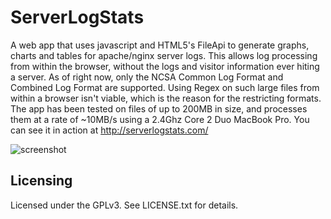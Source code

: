 ServerLogStats
==============

A web app that uses javascript and HTML5's FileApi to generate graphs, charts and tables for apache/nginx server logs. This allows log processing from within the browser, without the logs and visitor information ever hiting a server. As of right now, only the NCSA Common Log Format and Combined Log Format are supported. Using Regex on such large files from within a browser isn't viable, which is the reason for the restricting formats. The app has been tested on files of up to 200MB in size, and processes them at a rate of ~10MB/s using a 2.4Ghz Core 2 Duo MacBook Pro. You can see it in action at <http://serverlogstats.com/>

![screenshot](http://serverlogstats.com/updated_screenshot.gif)

Licensing
---------

Licensed under the GPLv3. See LICENSE.txt for details.